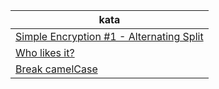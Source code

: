 |kata|
|--|
|[Simple Encryption #1 - Alternating Split](https://github.com/ThePoisoned1/Codewars/blob/main/java/6kyu/src/Kata.java)|
|[Who likes it?](https://github.com/ThePoisoned1/Codewars/blob/main/java/6kyu/src/Solution.java)|
|[Break camelCase](https://github.com/ThePoisoned1/Codewars/blob/main/java/6kyu/src/folderCuzDupeNames/Solition.java)|
